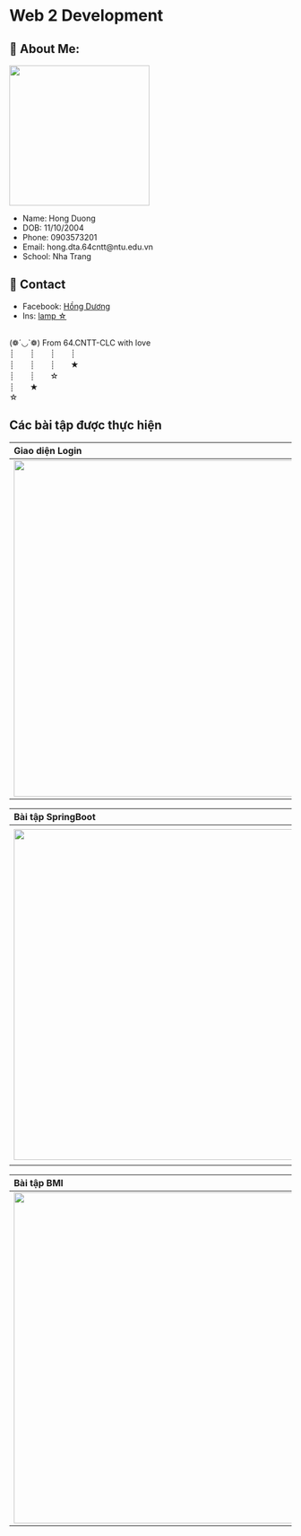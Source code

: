 # Web 2 Development
## 💫 About Me:
<img src="https://github.com/user-attachments/assets/ef8febd2-d1f5-47bd-9895-b3390d0a07a2" width="250"> <br/>
<ul>
  <li>
    Name: Hong Duong
  </li>
  <li>
    DOB: 11/10/2004
  </li>
  <li>
    Phone: 0903573201
  </li>
  <li>
    Email: hong.dta.64cntt@ntu.edu.vn
  </li>
  <li>
    School: Nha Trang 
  </li>
</ul>

## 💫 Contact
<ul>
  <li>
    Facebook: <a href="https://www.facebook.com/vianunreal"> Hồng Dương </a>
  </li>
  <li>
  Ins: <a href="https://www.instagram.com/ppatete_/"> lamp ☆ </a>
  </li>
</ul>
<br/>
(❁´◡`❁) From 64.CNTT-CLC with love
<br>┊　　┊　　┊　　┊
<br>┊　　┊　　┊　　★
<br>┊　　┊　　☆
<br>┊　　★
<br>☆<br>

## Các bài tập được thực hiện
|Giao diện Login|Giao diện Profile|
|:--------------|:----------------|
|<img src="https://github.com/user-attachments/assets/394b41b1-cf30-4719-80e0-0da226b1ea9c" width="600"> |<img src="https://github.com/user-attachments/assets/bfd93c49-2879-4de2-8a26-248ec8b39f5c" width="600">|

|Bài tập SpringBoot |Bài tập truyền Object dạng list|
|:--------------|:----------------|
|<img src="https://github.com/user-attachments/assets/809f7454-84e3-4373-9c0b-aabe6c429f58" width= "590">|<img src="https://github.com/user-attachments/assets/854f9bef-1ff8-4c59-b433-d8bf48acdc22" width= "600">|

|Bài tập BMI | Bài tập truyền dữ liệu từ Controller sang View|
|:--------------|:----------------|
|<img src="https://github.com/user-attachments/assets/a5ef40c7-5dcd-45e5-a2bb-a0784631d775" width= "590">|<img src="https://github.com/user-attachments/assets/2593e664-7ce8-4f5a-a95d-cb512ce403f7" width = "590">|

